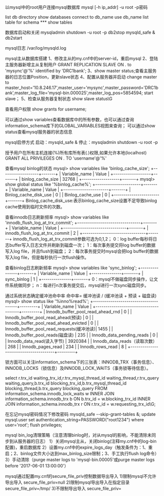 以mysql中的root用户连接mysql数据库
mysql [-h ip_addr] -u root -p密码

list db directory			show databases
connect to db_name			use db_name
list table for schema *** 	show tables

数据库启动和关闭
mysqladmin shutdown -u root -p 	db2stop
mysqld_safe &	db2start

mysql日志 /var/log/mysqld.log

mysql主从数据库搭建
1、修改主从的my.cnf中的server-id，重启mysql
2、登陆主服务器新增主从复制用户
GRANT REPLICATION SLAVE ON *.* to 'mysync'@'%' identified by 'DRC1bank';
3、show master status;查看主服务器的日志位置Position，更新slave状态
4、配置从服务器并启动
change master to master_host='10.8.246.17',master_user='mysync',master_password='DRC1bank',master_log_file='mysql-bin.000025',master_log_pos=5854594;
start slave；
5、检查从服务器复制状态
show slave status\G

查看用户权限
show grants for username;

可以通过show variables查看数据库中的所有参数，也可以通过查询information_schema库下的GLOBAL_VARIABLES视图来查询；
可以通过show status查看mysql服务器的状态信息

mysql启停方式
启动：mysqld_safe &
停止：mysqladmin shutdown -u root -p

授予用户在所有主机连接(%)所有库所有表(*.*)权限,如果允许本地(localhost)
GRANT ALL PRIVILEGES ON *.* TO 'username'@'%'

查看mysql binlog的状态
mysql> show variables like 'binlog_cache_size';
+-------------------+-------+
| Variable_name     | Value |
+-------------------+-------+
| binlog_cache_size | 32768 |
+-------------------+-------+
mysql> show global status like '%binlog_cache%';
+-----------------------+-------+
| Variable_name         | Value |
+-----------------------+-------+
| Binlog_cache_disk_use | 0     |
| Binlog_cache_use      | 0     |
+-----------------------+-------+
Binlog_cache_disk_use:表示binlog_cache_size设置不足导致binlog cache使用到临时文件的次数。

查看innodb日志刷新频率
mysql> show variables like 'innodb_flush_log_at_trx_commit';
+--------------------------------+-------+
| Variable_name                  | Value |
+--------------------------------+-------+
| innodb_flush_log_at_trx_commit | 2     |
+--------------------------------+-------+
innodb_flush_log_at_trx_commit参数可选为0,1,2；
0：log buffer每秒将日志buffer写入日志文件并刷新到磁盘一次；
1：每次事务提交将log buffer的数据写入log file，并且flush到磁盘；
2：每次事务提交时mysql会把log buffer的数据写入log file，但是每秒执行一次flush操作。

查看binlog日志刷新频率
mysql> show variables like 'sync_binlog';
+---------------+-------+
| Variable_name | Value |
+---------------+-------+
| sync_binlog   | 1     |
+---------------+-------+
0：mysql不做磁盘同步操作，让文件系统做同步；
n：每进行n次事务提交后，mysql进行一次sync磁盘同步。

通过系统状态确定缓冲池命中率
命中率= 缓冲池读 / (缓冲池读 + 预读 + 磁盘读)
mysql> show status like '%inno%read%';
+---------------------------------------+---------+
| Variable_name                         | Value   |
+---------------------------------------+---------+
| Innodb_buffer_pool_read_ahead_rnd     | 0       |
| Innodb_buffer_pool_read_ahead(预读)   | 0       |
| Innodb_buffer_pool_read_ahead_evicted | 0       |
| Innodb_buffer_pool_read_requests(缓冲池读)| 1455    |
| Innodb_buffer_pool_reads(磁盘读)      | 235     |
| Innodb_data_pending_reads             | 0       |
| Innodb_data_read(读入字节)            | 3920384 |
| Innodb_data_reads（读取次数）         | 268     |
| Innodb_pages_read                     | 234     |
| Innodb_rows_read                      | 8       |
+---------------------------------------+---------+

锁方面可以关注information_schema下的三张表：INNODB_TRX（事务信息）、INNODB_LOCKS（锁信息）及INNODB_LOCK_WAITS（事务锁等待信息）。

select r.trx_id waiting_trx_id,r.trx_mysql_thread_id waiting_thread,r.trx_query waiting_query,b.trx_id blocking_trx_id,b.trx_mysql_thread_id blocking_thread,b.trx_query blocking_query FROM information_schema.innodb_lock_waits w INNER JOIN information_schema.innodb_trx b ON b.trx_id = w.blocking_trx_id INNER JOIN information_schema.innodb_trx r ON r.trx_id = w.requesting_trx_id\G;

在忘记mysql密码情况下修改密码
mysqld_safe --skip-grant-tables &;
update mysql.user set authentication_string=PASSWORD("root1234") where user='root';
flush privileges;

mysql bin_log清理策略（注意清理binlog时，对从mysql的影响，不能清除未同步到从服务器的日志）
1）关闭mysql主从，关闭binlog(注释my.cnf中的log-bin配置)，重启数据库
2）设置my.cnf中的expire_logs_day（触发条件为：1、重启；2、binlog文件大小达到max_binlog_size限制；3、手工执行flush log命令）
3）手动清除（purge master logs to 'mysql-bin.00005'或purge master logs before '2017-06-01 13:00:00'） 

mysql通过配置my.cnf的secure_file_priv控制数据导出导入
1)限制mysql不允许导出导入
secure_file_priv=null
2)限制mysql导出导入在指定目录
secure_file_priv=/tmp/
3)不限制导出导入
secure_file_priv=
